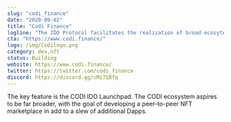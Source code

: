 ```yaml
---
slug: "codi_finance"
date: "2020-09-02"
title: "Codi Finance"
logline: "The IDO Protocol facilitates the realization of broad ecosytem financial ideas."
cta: "https://www.codi.finance/"
logo: /img/Codilogo.png
category: dex,nft
status: Building
website: https://www.codi.finance/
twitter: https://twitter.com/codi_finance
discord: https://discord.gg/cMz7SBfq
---
```


The key feature is the CODI IDO Launchpad. The CODI ecosystem aspires to be far broader, with the goal of developing a peer-to-peer NFT marketplace in add to a slew of additional Dapps.
